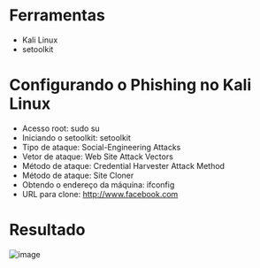 # Ferramentas
- Kali Linux
- setoolkit
# Configurando o Phishing no Kali Linux
- Acesso root: sudo su
- Iniciando o setoolkit: setoolkit
- Tipo de ataque: Social-Engineering Attacks
- Vetor de ataque: Web Site Attack Vectors
- Método de ataque: Credential Harvester Attack Method 
- Método de ataque: Site Cloner
- Obtendo o endereço da máquina: ifconfig
- URL para clone: http://www.facebook.com

# Resultado

![image](https://github.com/user-attachments/assets/288cd3f5-b2f7-4851-b36c-e82e13660d7b)
